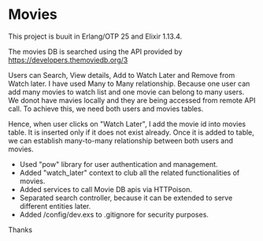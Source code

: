 # Movies

This project is buuit in Erlang/OTP 25 and Elixir 1.13.4.

The movies DB is searched using the API provided by https://developers.themoviedb.org/3

Users can Search, View details, Add to Watch Later and Remove from Watch later.
I have used Many to Many relationship. Because one user can add many movies to watch list
and one movie can belong to many users.
We donot have mavies locally and they are being accessed from remote API call.
To achieve this, we need both users and movies tables.

Hence, when user clicks on "Watch Later", I add the movie id into movies table.
It is inserted only if it does not exist already.
Once it is added to table, we can establish many-to-many relationship between both users and movies.

- Used "pow" library for user authentication and management.
- Added "watch_later" context to club all the related functionalities of movies.
- Added services to call Movie DB apis via HTTPoison.
- Separated search controller, because it can be extended to serve different entities later.
- Added /config/dev.exs to .gitignore for security purposes.

Thanks

